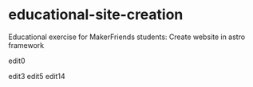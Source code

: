 # educational-site-creation
Educational exercise for MakerFriends students: Create website in astro framework

edit0


edit3
edit5
edit14
